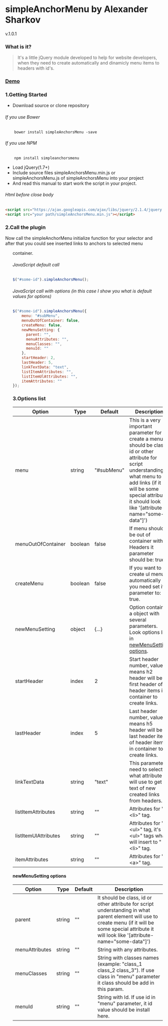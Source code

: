 # simpleAnchorMenu by Alexander Sharkov
v.1.0.1

### What is it?
>It's a little jQuery module developed to help for website developers, when they need to create automatically and dinamicly menu items to headers with id's.

### [Demo](https://bladeaweb.github.io/simpleAnchorsMenu/)

### 1.Getting Started
* Download source or clone repository

###### If you use Bower
```
    bower install simpleAnchorsMenu -save
```
###### If you use NPM
```
    npm install simpleanchorsmenu
```
* Load jQuery(1.7+) 
* Include source files simpleAnchorsMenu.min.js or simpleAnchorsMenu.js 
of simpleAnchorsMenu into your project
* And read this manual to start work the script in your project.

###### Html before close body
```html
<script src="https://ajax.googleapis.com/ajax/libs/jquery/2.1.4/jquery.min.js"></script>
<script src="your path/simpleAnchorsMenu.min.js"></script>
```
### 2.Call the plugin
Now call the simpleAnchorMenu initialize function for your selector 
and after that you could see inserted links to anchors to selected menu <ul> container.

###### JavaScript default call
```javascript
$("#some-id").simpleAnchorsMenu();
```
###### JavaScript call with options (in this case I show you what is default values for options)
```javascript
$("#some-id").simpleAnchorsMenu({
    menu: "#subMenu",
    menuOutOfContainer: false,
    createMenu: false,
    newMenuSetting: {
      parent: "",
      menuAttributes: "",
      menuClasses: "",
      menuId: ""
    },
    startHeader: 2,
    lastHeader: 5,
    linkTextData: "text",
    listItemAttributes: "",
    listItemUlAttributes: "",
    itemAttributes: ""
});
```
### 3.Options list
Option | Type | Default | Description |
------ | ---- | ------- | ----------- |
menu | string | "#subMenu" | This is a very important parameter for create a menu. It should be class, id or other attribute for script understanding in what menu to add links (if it will be some special attribute it should look like '[attribute-name="some-data"]') |
menuOutOfContainer | boolean | false | If menu should be out of container with Headers it parameter should be: true. |
createMenu | boolean | false | If you want to create ul menu automatically you need set it parameter to: true. |
newMenuSetting | object | {...} | Option contains a object with several parameters. Look options list in [newMenuSetting options](#newMenuSetting). |
startHeader | index | 2 | Start header number, value 2 means h2 header will be first header of header items in container to create links. | 
lastHeader | index | 5 | Last header number, value 5 means h5 header will be last header item of header items in container to create links.| 
linkTextData | string | "text" | This parameter need to select what attribute will use to get text of new created links from headers. | 
listItemAttributes | string | "" | Attributes for "\<li\>" tag. | 
listItemUlAttributes | string | "" | Attributes for "\<ul\>" tag, it's "\<ul\>" tags what will insert to "\<li\>" tag. | 
itemAttributes | string | "" | Attributes for "\<a\>" tag. |


#### <a id="newMenuSetting"></a> newMenuSetting options
Option | Type | Default | Description |
------ | ---- | ------- | ----------- |
parent | string | "" | It should be class, id or other attribute for script understanding in what parent element will use to create menu (if it will be some special attribute it will look like '[attribute-name="some-data"]') |
menuAttributes | string | "" | String with any attributes. |
menuClasses | string | "" | String with classes names (example: "class_1 class_2 class_3"). If use class in  "menu" parameter it class should be add in this param. |
menuId | string | "" | String with Id. If use id in "menu" parameter, it id value should be install here. |
